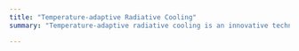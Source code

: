 ```yaml
---
title: "Temperature-adaptive Radiative Cooling"
summary: "Temperature-adaptive radiative cooling is an innovative technology that addresses the challenge of overcooling associated with daytime radiative coolers. This technology utilizes materials with thermal emissivity that adapts to temperature changes, automatically switching between a radiative cooling mode and a heat retaining mode. The adaptive response is designed to efficiently manage the temperature of surfaces—such as building roofs—by radiating excess heat into the atmosphere or space during hot conditions, while reducing heat loss during colder periods to maintain thermal comfort and energy efficiency."

---
```

